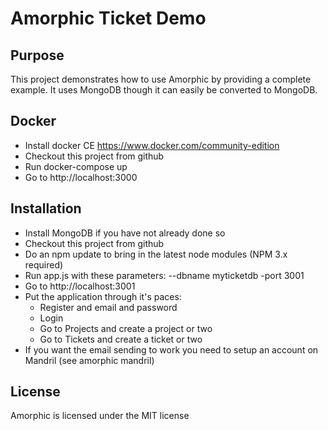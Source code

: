 # Amorphic Ticket Demo
## Purpose
This project demonstrates how to use Amorphic by providing a complete example.  It uses MongoDB though it can easily be converted to MongoDB.

## Docker

* Install docker CE  https://www.docker.com/community-edition
* Checkout this project from github
* Run docker-compose up
* Go to http://localhost:3000

## Installation

* Install MongoDB if you have not already done so
* Checkout this project from github
* Do an npm update to bring in the latest node modules (NPM 3.x required)
* Run app.js with these parameters: --dbname myticketdb -port 3001
* Go to http://localhost:3001
* Put the application through it's paces:
    * Register and email and password
    * Login
    * Go to Projects and create a project or two
    * Go to Tickets and create a ticket or two
* If you want the email sending to work you need to setup an account on Mandril (see amorphic mandril)

## License

Amorphic is licensed under the MIT license